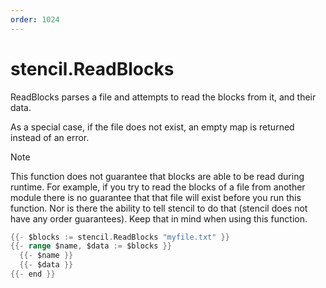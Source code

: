 ```yaml
---
order: 1024
---
```


<!-- Generated by tools/docgen. DO NOT EDIT. -->

# stencil.ReadBlocks

ReadBlocks parses a file and attempts to read the blocks from it, and
their data.

As a special case, if the file does not exist, an empty map is returned
instead of an error.

> [!NOTE]
> This function does not guarantee that blocks are able to be
> read during runtime. For example, if you try to read the blocks of a
> file from another module there is no guarantee that that file will exist
> before you run this function. Nor is there the ability to tell stencil
> to do that (stencil does not have any order guarantees). Keep that in
> mind when using this function.

```go
{{- $blocks := stencil.ReadBlocks "myfile.txt" }}
{{- range $name, $data := $blocks }}
  {{- $name }}
  {{- $data }}
{{- end }}
```
